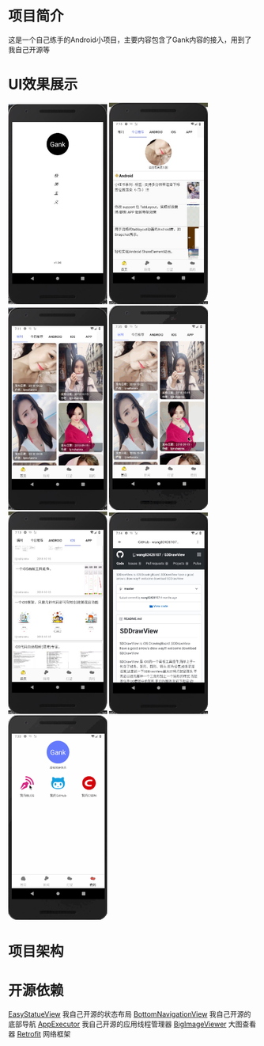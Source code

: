 # 项目简介
这是一个自己练手的Android小项目，主要内容包含了Gank内容的接入，用到了我自己开源等
# UI效果展示
<div align="left">
  <img src="screen/start.png" width="200"/>
  <img src="screen/today.png" width="200"/>
  <img src="screen/gift.png" width="200" />
  <img src="screen/image.gif" width="200"/>
</div>
<div align="left">
  <img src="screen/iOS.png" width="200" />
  <img src="screen/web.png" width="200" />
  <img src="screen/me.gif" width="200" />
</div>  


# 项目架构

# 开源依赖
[EasyStatueView](https://github.com/wintonBy/EasyStatueView)
我自己开源的状态布局
[BottomNavigationView](https://github.com/wintonBy/BottomNavigationView)
我自己开源的底部导航
[AppExecutor](https://github.com/wintonBy/AppExecutor)
我自己开源的应用线程管理器
[BigImageViewer](https://github.com/Piasy/BigImageViewer)
大图查看器
[Retrofit](https://github.com/square/retrofit)
网络框架



